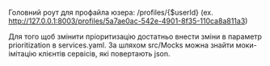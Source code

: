 Головний роут для профайла юзера: /profiles/{$userId} (ex. http://127.0.0.1:8003/profiles/5a7ae0ac-542e-4901-8f35-110ca8a811a3)

Для того щоб змінити пріоритизацію достатньо внести зміни в параметр prioritization в services.yaml.
За шляхом src/Mocks можна знайти моки-імітацію клієнтів сервісів, які повертають json.
